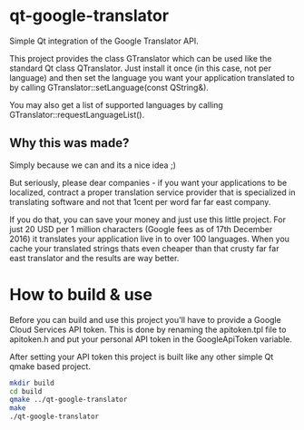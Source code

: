 # qt-google-translator
Simple Qt integration of the Google Translator API.

This project provides the class GTranslator which can be used like the standard
Qt class QTranslator. Just install it once (in this case, not per language) and
then set the language you want your application translated to by calling
GTranslator::setLanguage(const QString&).

You may also get a list of supported languages by calling
GTranslator::requestLanguageList().

## Why this was made?
Simply because we can and its a nice idea ;)

But seriously, please dear companies - if you want your applications to be
localized, contract a proper translation service provider that is specialized
in translating software and not that 1cent per word far far east company.

If you do that, you can save your money and just use this little project. For
just 20 USD per 1 million characters (Google fees as of 17th December 2016)
it translates your application live in to over 100 languages. When you cache
your translated strings thats even cheaper than that crusty far far east
translator and the results are way better.

# How to build & use
Before you can build and use this project you'll have to provide a Google Cloud
Services API token. This is done by renaming the apitoken.tpl file to
apitoken.h and put your personal API token in the GoogleApiToken variable.

After setting your API token this project is built like any other simple Qt
qmake based project.

```bash
mkdir build
cd build
qmake ../qt-google-translator
make
./qt-google-translator
```
